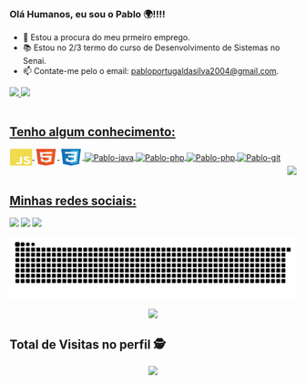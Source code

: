 







### Olá Humanos, eu sou o Pablo 🌍!!!!

   
      

      
  </div>

* 👔 Estou a procura do meu prmeiro emprego. 
* 📚 Estou no 2/3 termo do curso de Desenvolvimento de Sistemas no  Senai.
* 📫 Contate-me pelo o email: pabloportugaldasilva2004@gmail.com.

<a href="https://github.com/PabloPortugal">
  <img height="180em" src="https://github-readme-stats.vercel.app/api?username=PabloPortugal&show_icons=true&theme=dracula&include_all_commits=true&count_private=true"/>
  <img height="180em" src="https://github-readme-stats.vercel.app/api/top-langs/?username=PabloPortugal&layout=compact&langs_count=7&theme=dracula"/>
</div>
<div style="display: inline_block"><br>
 
  ## Tenho algum conhecimento:
   
  <img align="center" alt="Pablo-Js" height="30" width="40" src="https://raw.githubusercontent.com/devicons/devicon/master/icons/javascript/javascript-plain.svg">
  <img align="center" alt="Pablo-HTML" height="30" width="40" src="https://raw.githubusercontent.com/devicons/devicon/master/icons/html5/html5-original.svg">
  <img align="center" alt="Pablo-CSS" height="30" width="40" src="https://raw.githubusercontent.com/devicons/devicon/master/icons/css3/css3-original.svg">
  <img align="center" alt="Pablo-java"  height="30" width="40" src="https://img.icons8.com/color/48/000000/java-coffee-cup-logo--v1.png"/>
  <img align="center"  alt="Pablo-php" height="40" width="30" src="https://img.icons8.com/dusk/128/000000/php-logo.png"/>
  <img  align="center" alt="Pablo-php" height="30" width="30" src="https://img.icons8.com/external-tal-revivo-fresh-tal-revivo/28/000000/external-kotlin-a-cross-platform-statically-typed-general-purpose-programming-language-with-type-inference-logo-fresh-tal-revivo.png"/>
   <img align="center"  alt="Pablo-git" height="30" width="30" src="https://img.icons8.com/color/48/000000/git.png"/>
</div>
  <div align="end">
      <img height="130" src=https://4.bp.blogspot.com/-Woy5JgH3o_Y/WFkLYrzKUTI/AAAAAAAAYIw/UjuXYGlLnR87EiD_YlYOkol3NCamgpUigCLcB/s1600/Gifs%2Banimados%2BSurf%2B3.gif>
  </div> 

 ## Minhas redes sociais:
<div> 
  <a href="https://www.instagram.com/falatu_portuga/" target="_blank"><img src="https://img.shields.io/badge/-Instagram-%23E4405F?style=for-the-badge&logo=instagram&logoColor=white" target="_blank"></a>
  <a href = " https://mail.google.com/mail/u/0/#inbox"><img src="https://img.shields.io/badge/-Gmail-%23333?style=for-the-badge&logo=gmail&logoColor=white" target="_blank"></a>
  <a href="https://www.linkedin.com/in/pablo-portugal-357121220/" target="_blank"><img src="https://img.shields.io/badge/-LinkedIn-%230077B5?style=for-the-badge&logo=linkedin&logoColor=white" target="_blank"></a> 
 
![Snake animation](https://github.com/PabloPortugal/PabloPortugal/blob/output/github-contribution-grid-snake.svg)   
   
<div align="center">
      <img src=https://4.bp.blogspot.com/-gz9ZgizANGA/WmPAyHrPOQI/AAAAAAAAeZ8/CTJuyzXBFfwHa9_3YtODmRQdVuFDRa5EACLcBGAs/s1600/starry%2Bnight%2Bgif.gif>
      
  </div>   
<p align="center"> 

 ## Total de Visitas no perfil :detective: <br>
 <p align="center"> 
   <img alingn="center" src="https://profile-counter.glitch.me/PabloPortugal/count.svg" />
 </p>

</p>   
   
   
